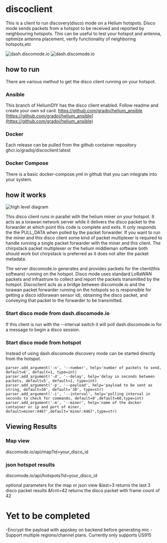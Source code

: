 # discoclient
This is a client to run discovery(disco) mode on a Helium hotspots. Disco mode sends packets from a hotspot to be received and reported by neighbouring hotspots. This can be useful to test your hotspot and antenna, optimize antenna placement, verify functionality of neighboring hotspots,etc

![dash.discomode.io](https://github.com/gradoj/discoclient/blob/main/screenshots/screen_disco.png)
![dash.discomode.io](https://github.com/gradoj/discoclient/blob/main/screenshots/screen_map.png)

## how to run
There are various method to get the disco client running on your hotspot.
### Ansible
This branch of HeliumDIY has the disco client enabled. Follow readme and create your own sd card.
https://github.com/gradoj/helium_ansible
[https://github.com/gradoj/helium_ansible](https://github.com/gradoj/helium_ansible)

### Docker 
Each release can be pulled from the github container repository
ghcr.io/gradoj/discoclient:latest

### Docker Compose
There is a basic docker-compose.yml in github that you can integrate into your system.

## how it works

![high level diagram](https://github.com/gradoj/discoclient/blob/main/screenshots/high_level.png)

This disco client runs in parallel with the helium miner on your hotspot. It acts as a lorawan network server while it delivers the disco packet to the forwarder at which point this code is complete and exits. It only responds the the PULL_DATA when polled by the packet forwarder. If you want to run the miner and this disco client some kind of packet multiplexer is required to handle running a single packet forwarder with the miner and this client. The chirpstack packet multiplexer or the helium middleman software both should work but chirpstack is preferred as it does not alter the packet metadata.

The server discomode.io generates and provides packets for the client(this software) running on the hotspot. Disco mode uses standard LoRaWAN packets and infrastrure to collect and report the packets transmitted by the hotspot. Discoclient acts as a bridge between discomode.io and the lorawan packet forwarder running on the hotspots so is responsible for getting a disco id(lorawan sensor id), obtaining the disco packet, and conveying that packet to the forwarder to be transmitted.

### Start disco mode from dash.discomode.io
If this client is run with the --interval switch it will poll dash.discomode.io for a message to begin a disco session.  

### Start disco mode from hotspot
Instead of using dash.discomode discovery mode can be started directly from the hotspot.  

    parser.add_argument('-n', '--number', help='number of packets to send, default=6', default=1, type=int)
    parser.add_argument('-d', '--delay', help='delay in seconds between packets, default=5', default=1, type=int)
    parser.add_argument('-p', '--payload', help='payload to be sent as string, default=30', default='30', type=str)
    parser.add_argument('-i', '--interval', help='polling interval in seconds to check for commands, default=0',default=60,type=int)
    parser.add_argument('-m', '--miner', help='name of the docker container or ip and port of miner, default=miner:4467',default='miner:4467',type=str)

## Viewing Results
### Map view
discomode.io/api/map?id=your_disco_id

### json hotspot results
discomode.io/api/hotspots?id=your_disco_id

optional parameters for the map or json view 
&last=3 returns the last 3 disco packet results
&fcnt=42 returns the disco packet with frame count of 42 

# Yet to be completed

-Encrypt the payload with appskey on backend before generating mic
-Support multiple regions/channel plans. Currently only supports US915



